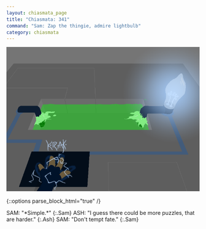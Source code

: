 ```yaml
---
layout: chiasmata_page
title: "Chiasmata: 341"
command: "Sam: Zap the thingie, admire lightbulb"
category: chiasmata
---
```


![341](/chiasmata/images/narrative/338.png)

{::options parse_block_html="true" /}
<div class="dialogue">
SAM: "*Simple.*" 
{:.Sam}
ASH: "I guess there could be more puzzles, that are harder." 
{:.Ash}
SAM: "Don't tempt fate." 
{:.Sam}
</div>